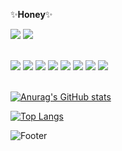 ✨<b>Honey</b>✨

<!--
**honey7734/honey7734** is a ✨ _special_ ✨ repository because its `README.md` (this file) appears on your GitHub profile.

Here are some ideas to get you started:

- 🔭 I’m currently working on ...
- 🌱 I’m currently learning ...
- 👯 I’m looking to collaborate on ...
- 🤔 I’m looking for help with ...f
- 💬 Ask me about ...
- 📫 How to reach me: ...
- 😄 Pronouns: ...
- ⚡ Fun fact: ...
-->
<a href="https://hits.github.com/honey7734"><img src="https://hits.seeyoufarm.com/api/count/incr/badge.svg?url=https%3A%2F%2Fgithub.com%2Fhoney7734&count_bg=%23000000&title_bg=%23000000&icon=github.svg&icon_color=%23FFFFFF&title=GitHub&edge_flat=false"/></a>
<a herf="mailto:gusdml7243@gmail.com" target="_blank"><img src="https://img.shields.io/badge/gusdml7243@gmail.com-FFFFFF?style=flat&logo=gmail&logoColor=EA4335"/></a><br>

<br>
<div>
<img src="https://img.shields.io/badge/HTML-E34F26?style=flat-square&logo=HTML5&logoColor=white"/>
<img src="https://img.shields.io/badge/CSS-1572B6?style=flat-square&logo=CSS3&logoColor=white"/>
<img src="https://img.shields.io/badge/JavaScript-F7DF1E?style=flat-square&logo=JavaScript&logoColor=white"/>
<img src="https://img.shields.io/badge/Java-007396?style=flat-square&logo=Java&logoColor=white"/>
<img src="https://img.shields.io/badge/Oracle-F80000?style=flat-square&logo=Oracle&logoColor=white"/>
<img src="https://img.shields.io/badge/Eclipse IDE-2C2255?style=flat-square&logo=Eclipse IDE&logoColor=white"/>
<img src="https://img.shields.io/badge/Visual Studio-5C2D91?style=flat-square&logo=Visual Studio&logoColor=white"/>
<img src="https://img.shields.io/badge/Visual Studio Code-007ACC?style=flat-square&logo=Visual Studio Code&logoColor=white"/>
</div>

<br>
  
[![Anurag's GitHub stats](https://github-readme-stats.vercel.app/api?username=honey7734)](https://github.com/honey7734/github-readme-stats)

[![Top Langs](https://github-readme-stats.vercel.app/api/top-langs/?username=honey7734)](https://github.com/honey7734/github-readme-stats)
  


![Footer](https://capsule-render.vercel.app/api?type=waving&color=auto&height=200&section=footer)
